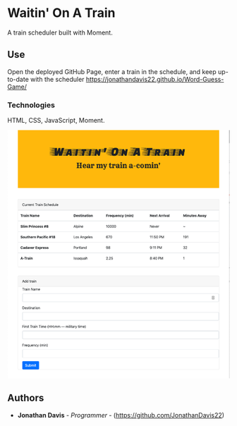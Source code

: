 # Waitin' On A Train

A train scheduler built with Moment.

## Use

Open the deployed GitHub Page, enter a train in the schedule, and keep up-to-date with the scheduler 
https://jonathandavis22.github.io/Word-Guess-Game/

### Technologies

HTML, CSS, JavaScript, Moment.

![Homepage](https://raw.githubusercontent.com/JonathanDavis22/Train-Scheduler/master/screenshot/train.jpg "Homepage")

## Authors

* **Jonathan Davis** - *Programmer* - (https://github.com/JonathanDavis22)
